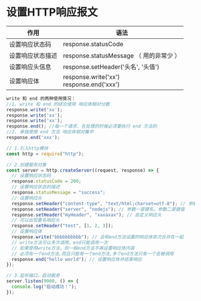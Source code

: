 # 设置HTTP响应报文

| 作用             | 语法                                           |
| ---------------- | ---------------------------------------------- |
| 设置响应状态码   | response.statusCode                            |
| 设置响应状态描述 | response.statusMessage （ 用的非常少 ）        |
| 设置响应头信息   | response.setHeader('头名', '头值')             |
| 设置响应体       | response.write('xx') <br />response.end('xxx') |

 

```js
write 和 end 的两种使用情况：
//1. write 和 end 的结合使用 响应体相对分散
response.write('xx');
response.write('xx');
response.write('xx');
response.end(); //每一个请求，在处理的时候必须要执行 end 方法的
//2. 单独使用 end 方法 响应体相对集中
response.end('xxx');
```

```js
// 1.引入http模块
const http = require("http");

// 2.创建服务对象
const server = http.createServer((request, response) => {
  // 设置响应状态码
  response.statusCode = 200;
  // 设置响应状态的描述
  response.statusMessage = "success";
  // 设置响应头
  response.setHeader("content-type", "text/html;charset=utf-8"); // 参数一是键名，参数二是键值
  response.setHeader("server", "nodejs"); // 参数一是键名，参数二是键值
  response.setHeader("myHeader", "xaxaxax"); // 自定义响应头
  // 可以出现重名响应头
  response.setHeader("test", [1, 2, 3]);
  // 设置响应体
  response.write("bbbbbbbbbb"); // 会和end方法设置的响应体依次合并在一起
  // write方法可以多次调用，end只能调用一次
  // 如果使用write方法，则一般end方法不再设置响应体内容
  // 必须有一个end方法,而且只能有一个end方法,多个end方法只有一个会被调用
  response.end("hello world"); // 设置响应体并结束响应
});

// 3.监听端口，启动服务
server.listen(9000, () => {
  console.log("启动成功！");
});
```


